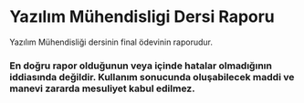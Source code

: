 # Yazılım Mühendisligi Dersi Raporu
Yazılım Mühendisliği dersinin final ödevinin raporudur.
### En doğru rapor olduğunun veya içinde hatalar olmadığının iddiasında değildir. Kullanım sonucunda oluşabilecek maddi ve manevi zararda mesuliyet kabul edilmez.
